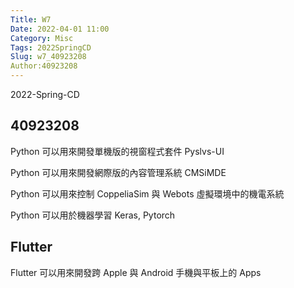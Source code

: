 ```yaml
---
Title: W7
Date: 2022-04-01 11:00
Category: Misc
Tags: 2022SpringCD
Slug: w7_40923208
Author:40923208
---
```


2022-Spring-CD

<!-- PELICAN_END_SUMMARY -->

40923208
----
Python 可以用來開發單機版的視窗程式套件 Pyslvs-UI

Python 可以用來開發網際版的內容管理系統 CMSiMDE

Python 可以用來控制 CoppeliaSim 與 Webots 虛擬環境中的機電系統

Python 可以用於機器學習 Keras, Pytorch


Flutter
----

Flutter 可以用來開發跨 Apple 與 Android 手機與平板上的 Apps

